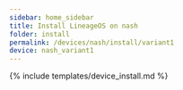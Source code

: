 ```yaml
---
sidebar: home_sidebar
title: Install LineageOS on nash
folder: install
permalink: /devices/nash/install/variant1
device: nash_variant1
---
```

{% include templates/device_install.md %}
